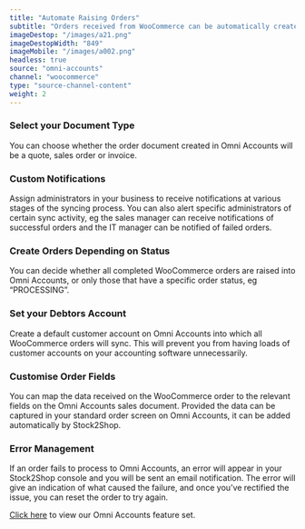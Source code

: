 ```yaml
---
title: "Automate Raising Orders"
subtitle: "Orders received from WooCommerce can be automatically created in Omni Accounts."
imageDestop: "/images/a21.png"
imageDestopWidth: "849"
imageMobile: "/images/a002.png"
headless: true
source: "omni-accounts"
channel: "woocommerce"
type: "source-channel-content"
weight: 2
---
```


### Select your Document Type
You can choose whether the order document created in Omni Accounts will be a quote, sales order or invoice.

### Custom Notifications
Assign administrators in your business to receive notifications at various stages of the syncing process. You can also alert specific administrators of certain sync activity, eg the sales manager can receive notifications of successful orders and the IT manager can be notified of failed orders.

### Create Orders Depending on Status
You can decide whether all completed WooCommerce orders are raised into Omni Accounts, or only those that have a specific order status, eg “PROCESSING”.

### Set your Debtors Account
Create a default customer account on Omni Accounts into which all WooCommerce orders will sync. This will prevent you from having loads of customer accounts on your accounting software unnecessarily.

### Customise Order Fields
You can map the data received on the WooCommerce order to the relevant fields on the Omni Accounts sales document. Provided the data can be captured in your standard order screen on Omni Accounts, it can be added automatically by Stock2Shop.

### Error Management
If an order fails to process to Omni Accounts, an error will appear in your Stock2Shop console and you will be sent an email notification. The error will give an indication of what caused the failure, and once you’ve rectified the issue, you can reset the order to try again.

[Click here](/help/features/omni-accounts/ "Omni Accounts Features") to view our Omni Accounts feature set.